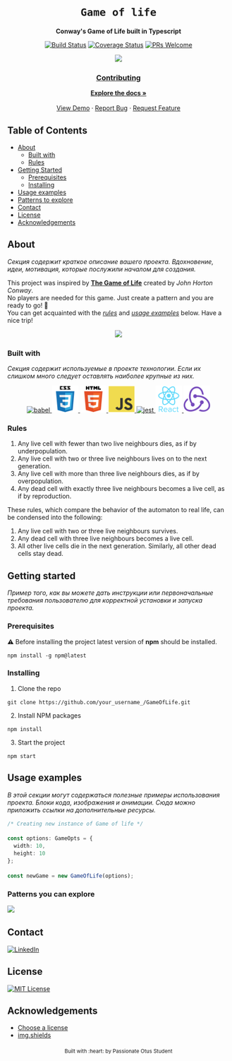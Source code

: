 <div align="center">
  <h1><code>Game of life</code></h1>

  <strong>Conway's Game of Life built in Typescript</strong>
    
  <p>
    <a href=""><img src="https://img.shields.io/azure-devops/build/rustwasm/gloo/6.svg?style=flat-square" alt="Build Status" /></a>
    <a href=""><img src="https://codecov.io/gh/SBoudrias/Inquirer.js/branch/master/graph/badge.svg" alt="Coverage Status" /></a>
    <a href=""><img src="https://img.shields.io/badge/PRs-welcome-brightgreen.svg" alt="PRs Welcome" /></a>
  </p>
  
  <img src="https://user-images.githubusercontent.com/18004357/131463806-e5286d9c-3acd-4274-a52d-9718953a0495.gif">
  <h3>
    <a href="https://docs.github.com/en/communities/setting-up-your-project-for-healthy-contributions/setting-guidelines-for-repository-contributors">Contributing</a>
    <span>
  </h3>
  <a href="https://github.com/othneildrew/Best-README-Template"><strong>Explore the docs »</strong></a>
  <br />
  <br />
    <a href="https://github.com/AntiHero/Markdown/">View Demo</a>
  ·
    <a href="https://github.com/AntiHero/Markdown/issues">Report Bug</a>
  ·
    <a href="https://github.com/AntiHero/Markdown/issues">Request Feature</a>
  </p>

</p>

</div>

## Table of Contents

- [About](#about)
  - [Built with](#built-with)
  - [Rules](#rules)
- [Getting Started](#getting-started)
  - [Prerequisites](#prerequisites)
  - [Installing](#installing)
- [Usage examples](#usage-examples)
 - [Patterns to explore](#patterns)
- [Contact](#contact)
- [License](#license)
- [Acknowledgements](#acknowledgements)


## About <a name="about"></a>

_Cекция содержит краткое описание вашего проекта. Вдохновение, идеи, мотивация, которые послужили началом для создания._

This project was inspired by __[The Game of Life](https://en.wikipedia.org/wiki/Conway%27s_Game_of_Life)__ created by *John Horton Conway*.  
No players are needed for this game. Just create a pattern and you are ready to go! 🤗  
You can  get acquainted with the _[rules](#rules)_ and _[usage examples](#usage-examples)_ below. Have a nice trip!

<div align="center">
  <img src="https://user-images.githubusercontent.com/18004357/131469221-79bf2cdb-4d43-418c-b954-8d9292481646.gif">
</div>

### Built with <a name="built-with"></a>

_Секция содержит используемые в проекте технологии. Если их слишком много следует оставлять наиболее крупные из них._

<p align="center"><a href="https://babeljs.io/" target="_blank">
  <img src="https://www.vectorlogo.zone/logos/babeljs/babeljs-icon.svg" alt="babel" width="60" height="60"/> </a> <a href="https://www.w3schools.com/css/" target="_blank"> 
  <img src="https://raw.githubusercontent.com/devicons/devicon/master/icons/css3/css3-original-wordmark.svg" alt="css3" width="60" height="60"/> </a> <a href="https://git-scm.com/" target="_blank"> 
  <img src="https://raw.githubusercontent.com/devicons/devicon/master/icons/html5/html5-original-wordmark.svg" alt="html5" width="60" height="60"/> </a> <a href="https://developer.mozilla.org/en-US/docs/Web/JavaScript" target="_blank"> 
  <img src="https://raw.githubusercontent.com/devicons/devicon/master/icons/javascript/javascript-original.svg" alt="javascript" width="60" height="60"/> </a> <a href="https://jestjs.io" target="_blank"> 
  <img src="https://www.vectorlogo.zone/logos/jestjsio/jestjsio-icon.svg" alt="jest" width="60" height="60"/> </a> <a href="https://reactjs.org/" target="_blank"> 
  <img src="https://raw.githubusercontent.com/devicons/devicon/master/icons/react/react-original-wordmark.svg" alt="react" width="60" height="60"/> </a> <a href="https://redux.js.org" target="_blank"> 
  <img src="https://raw.githubusercontent.com/devicons/devicon/master/icons/redux/redux-original.svg" alt="redux" width="60" height="60"/> </a>
</p>

### Rules <a name="rules"></a>

1. Any live cell with fewer than two live neighbours dies, as if by underpopulation.
2. Any live cell with two or three live neighbours lives on to the next generation.
3. Any live cell with more than three live neighbours dies, as if by overpopulation.
4. Any dead cell with exactly three live neighbours becomes a live cell, as if by reproduction.

These rules, which compare the behavior of the automaton to real life, can be condensed into the following:

1. Any live cell with two or three live neighbours survives.
2. Any dead cell with three live neighbours becomes a live cell.
3. All other live cells die in the next generation. Similarly, all other dead cells stay dead.

## Getting started <a name="getting-started"></a>

_Пример того, как вы можете дать инструкции или первоначальные требования пользователю для корректной установки и запуска проекта._

### Prerequisites <a name="prerequisites"></a>

:warning: Before installing the project latest version of __npm__ should be installed.

```
npm install -g npm@latest
```

### Installing <a name="installing"></a>

1. Clone the repo

```
git clone https://github.com/your_username_/GameOfLife.git
```
2. Install NPM packages

```
npm install
```
3. Start the project

```
npm start
```

## Usage examples <a name="usage-examples"></a>

_В этой секции могут содержаться полезные примеры использования проекта. Блоки кода, изображения и анимации. Сюда можно приложить ссылки на дополнительные ресурсы._

```ts
/* Creating new instance of Game of life */

const options: GameOpts = {
  width: 10,
  height: 10
};

const newGame = new GameOfLife(options);
```

### Patterns you can explore <a name="patterns"></a>

<img src="https://user-images.githubusercontent.com/18004357/131480947-09cc9a2a-fef6-40e5-abf2-04c090d92e1c.png" />

## Contact <a name="contact"></a>

[![LinkedIn][linkedin-shield]][linkedin-url]

## License <a name="license"></a>

[![MIT License][license-shield]][license-url]

## Acknowledgements <a name="acknowledgements"></a>

- [Choose a license](https://choosealicense.com/)
- [img.shields](https://shields.io/category/social)

<div align="center">
  <sub>Built with :heart: by Passionate Otus Student</sub>
</div>



[contributors-shield]: https://img.shields.io/github/contributors/othneildrew/Best-README-Template.svg?style=for-the-badge
[contributors-url]: https://github.com/othneildrew/Best-README-Template/graphs/contributors
[issues-shield]: https://img.shields.io/github/issues/othneildrew/Best-README-Template.svg?style=for-the-badge
[issues-url]: https://github.com/othneildrew/Best-README-Template/issues
[license-shield]: https://img.shields.io/github/license/othneildrew/Best-README-Template.svg?style=for-the-badge
[license-url]: https://github.com/othneildrew/Best-README-Template/blob/master/LICENSE.txt
[linkedin-shield]: https://img.shields.io/badge/-LinkedIn-black.svg?style=for-the-badge&logo=linkedin&colorB=555
[linkedin-url]: https://linkedin.com/username

